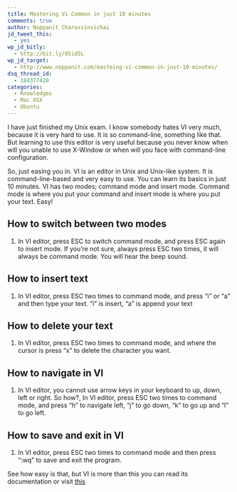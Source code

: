 ```yaml
---
title: Mastering Vi Common in just 10 minutes
comments: true
author: Noppanit Charassinvichai
jd_tweet_this:
  - yes
wp_jd_bitly:
  - http://bit.ly/85id5L
wp_jd_target:
  - http://www.noppanit.com/masteing-vi-common-in-just-10-minutes/
dsq_thread_id:
  - 184377420
categories:
  - Knowledges
  - Mac OSX
  - Ubuntu
---
```

I have just finished my Unix exam. I know somebody hates VI very much, because it is very hard to use. It is so command-line, something like that. But learning to use this editor is very useful because you never know when will you unable to use X-Window or when will you face with command-line configuration.

So, just easing you in. VI is an editor in Unix and Unix-like system. It is command-line-based and very easy to use. You can learn its basics in just 10 minutes. VI has two modes; command mode and insert mode. Command mode is where you put your command and insert mode is where you put your text. Easy!

## How to switch between two modes

1. In VI editor, press ESC to switch command mode, and press ESC again to insert mode. If you&#8217;re not sure, always press ESC two times, it will always be command mode. You will hear the beep sound.

## How to insert text

1. In VI editor, press ESC two times to command mode, and press &#8220;i&#8221; or &#8220;a&#8221; and then type your text. &#8220;i&#8221; is insert, &#8220;a&#8221; is append your text

## How to delete your text

1. In VI editor, press ESC two times to command mode, and where the cursor is press &#8220;x&#8221; to delete the character you want.

## How to navigate in VI

1. In VI editor, you cannot use arrow keys in your keyboard to up, down, left or right. So how?, In VI editor, press ESC two times to command mode, and press &#8220;h&#8221; to navigate left, &#8220;j&#8221; to go down, &#8220;k&#8221; to go up and &#8220;l&#8221; to go left.

## How to save and exit in VI 

1. In VI editor, press ESC two times to command mode and then press &#8220;:wq&#8221; to save and exit the program. 

See how easy is that, but VI is more than this you can read its documentation or visit [this][1]

 [1]: http://www.eng.hawaii.edu/Tutor/vi.html